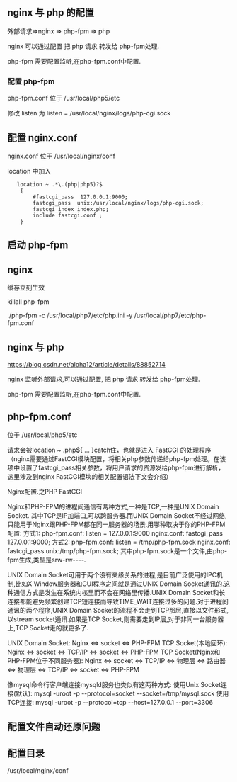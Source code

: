 ## nginx 与 php 的配置

外部请求=>nginx => php-fpm => php 

nginx 可以通过配置 把 php 请求 转发给 php-fpm处理. 

php-fpm 需要配置监听,在php-fpm.conf中配置.

### 配置 php-fpm

php-fpm.conf 位于 /usr/local/php5/etc

修改 listen 为 listen = /usr/local/nginx/logs/php-cgi.sock

## 配置 nginx.conf

nginx.conf 位于 /usr/local/nginx/conf

location 中加入

       location ~ .*\.(php|php5)?$
        {
        	#fastcgi_pass  127.0.0.1:9000;
         	fastcgi_pass  unix:/usr/local/nginx/logs/php-cgi.sock;
         	fastcgi_index index.php;
         	include fastcgi.conf ;
        }

## 启动 php-fpm



## nginx

缓存立刻生效

killall php-fpm

./php-fpm -c /usr/local/php7/etc/php.ini -y /usr/local/php7/etc/php-fpm.conf

## nginx 与 php

https://blog.csdn.net/aloha12/article/details/88852714

nginx 监听外部请求,可以通过配置, 把 php 请求 转发给 php-fpm处理. 

php-fpm 需要配置监听,在php-fpm.conf中配置.

## php-fpm.conf

位于 /usr/local/php5/etc


请求会被location ~ \.php${ ... }catch住，也就是进入 FastCGI 的处理程序（nginx需要通过FastCGI模块配置，将相关php参数传递给php-fpm处理。在该项中设置了fastcgi_pass相关参数，将用户请求的资源发给php-fpm进行解析，这里涉及到nginx FastCGI模块的相关配置语法下文会介绍）


Nginx配置.之PHP FastCGI

Nginx和PHP-FPM的进程间通信有两种方式,一种是TCP,一种是UNIX Domain Socket.
其中TCP是IP加端口,可以跨服务器.而UNIX Domain Socket不经过网络,只能用于Nginx跟PHP-FPM都在同一服务器的场景.用哪种取决于你的PHP-FPM配置:
方式1:
php-fpm.conf: listen = 127.0.0.1:9000
nginx.conf: fastcgi_pass 127.0.0.1:9000;
方式2:
php-fpm.conf: listen = /tmp/php-fpm.sock
nginx.conf: fastcgi_pass unix:/tmp/php-fpm.sock;
其中php-fpm.sock是一个文件,由php-fpm生成,类型是srw-rw----.

UNIX Domain Socket可用于两个没有亲缘关系的进程,是目前广泛使用的IPC机制,比如X Window服务器和GUI程序之间就是通过UNIX Domain Socket通讯的.这种通信方式是发生在系统内核里而不会在网络里传播.UNIX Domain Socket和长连接都能避免频繁创建TCP短连接而导致TIME_WAIT连接过多的问题.对于进程间通讯的两个程序,UNIX Domain Socket的流程不会走到TCP那层,直接以文件形式,以stream socket通讯.如果是TCP Socket,则需要走到IP层,对于非同一台服务器上,TCP Socket走的就更多了.

UNIX Domain Socket:
Nginx <=> socket <=> PHP-FPM
TCP Socket(本地回环):
Nginx <=> socket <=> TCP/IP <=> socket <=> PHP-FPM
TCP Socket(Nginx和PHP-FPM位于不同服务器):
Nginx <=> socket <=> TCP/IP <=> 物理层 <=> 路由器 <=> 物理层 <=> TCP/IP <=> socket <=> PHP-FPM

像mysql命令行客户端连接mysqld服务也类似有这两种方式:
使用Unix Socket连接(默认):
mysql -uroot -p --protocol=socket --socket=/tmp/mysql.sock
使用TCP连接:
mysql -uroot -p --protocol=tcp --host=127.0.0.1 --port=3306

## 配置文件自动还原问题

## 配置目录

/usr/local/nginx/conf

